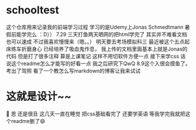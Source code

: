 # schooltest
这个仓库用来记录我的前端学习过程 学习的是Udemy上Jonas Schmedtmann 暑假前能学完么 ：D））
7.29 三天打鱼两天晒网的把html学完了 其实并不难看文档也可以速成 不过我喜欢慢慢来（嗯。。） 明天要去考场模拟科三 最近被这个五点起床练车折磨身心 已经培养了吸血鬼作息，
我上传的文档里面基本上就是Jonas的代码 但是打了很多注释 算是上课笔记 这样不用切软件方便一点 接下来学css
话说这个readme怎么才能写的好看一点 我之后研究下QwQ
8.9这个入很会摸鱼了。考出了驾照 看了一个教怎么写markdown的博客让我来试试  
# 这就是设计~~  
🤡 恩 还是很丑 这几天一直在睡觉 把css基础看完了 还要学英语 等我学完我就把这个readme删了:smile:
